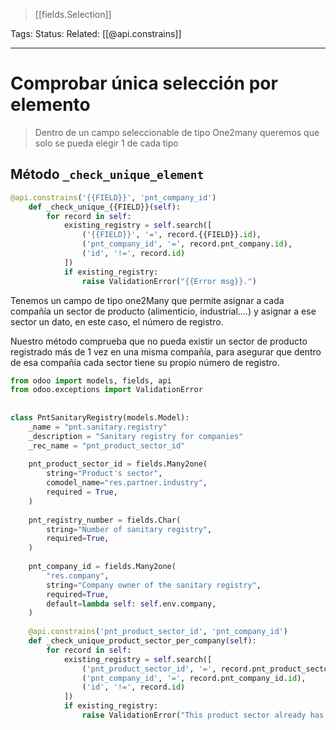> [[fields.Selection]]

Tags: 
Status: 
Related: [[@api.constrains]]

___
# Comprobar única selección por elemento

> Dentro de un campo seleccionable de tipo One2many queremos que solo se pueda elegir 1 de cada tipo

## Método `_check_unique_element`
```python
@api.constrains('{{FIELD}}', 'pnt_company_id')  
    def _check_unique_{{FIELD}}(self):  
        for record in self:  
            existing_registry = self.search([  
                ('{{FIELD}}', '=', record.{{FIELD}}.id),  
                ('pnt_company_id', '=', record.pnt_company.id),  
                ('id', '!=', record.id)  
            ])  
            if existing_registry:  
                raise ValidationError("{{Error msg}}.")
```

Tenemos un campo de tipo one2Many que permite asignar a cada compañía un sector de producto (alimenticio, industrial....) y asignar a ese sector un dato, en este caso, el número de registro.

Nuestro método comprueba que no pueda existir un sector de producto registrado más de 1 vez en una misma compañía, para asegurar que dentro de esa compañía cada sector tiene su propio número de registro.


```python
from odoo import models, fields, api  
from odoo.exceptions import ValidationError  
  
  
class PntSanitaryRegistry(models.Model):  
    _name = "pnt.sanitary.registry"  
    _description = "Sanitary registry for companies"  
    _rec_name = "pnt_product_sector_id"  
  
    pnt_product_sector_id = fields.Many2one(  
        string="Product's sector",  
        comodel_name="res.partner.industry",  
        required = True,  
    )  
  
    pnt_registry_number = fields.Char(  
        string="Number of sanitary registry",  
        required=True,  
    )  
  
    pnt_company_id = fields.Many2one(  
        "res.company",  
        string="Company owner of the sanitary registry",  
        required=True,  
        default=lambda self: self.env.company,  
    )  
  
    @api.constrains('pnt_product_sector_id', 'pnt_company_id')  
    def _check_unique_product_sector_per_company(self):  
        for record in self:  
            existing_registry = self.search([  
                ('pnt_product_sector_id', '=', record.pnt_product_sector_id.id),  
                ('pnt_company_id', '=', record.pnt_company_id.id),  
                ('id', '!=', record.id)  
            ])  
            if existing_registry:  
                raise ValidationError("This product sector already has a registry for the selected company.")
```